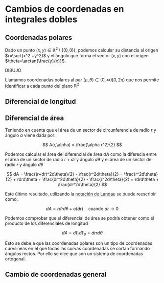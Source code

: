 # Cambios de coordenadas en integrales dobles


## Coordenadas polares

Dado un punto $(x,y)\in\mathbb{R}^2\setminus \{(0,0)\}$, podemos calcular su distancia al origen $r=\sqrt{x^2 +y^2}$ y el ángulo que forma el vector $(x,y)$ con el origen $\theta=\arctan{\frac{y}{x}}$.

DIBUJO

Llamamos coordenadas polares al par $(\rho,\theta)\in\left(0,\infty\right)\left[0,2\pi\right)$ que nos permite identificar a cada punto del plano $\mathbb{R}^2$


## Diferencial de longitud


## Diferencial de área

Teniendo en cuenta que el área de un sector de circunferencia de radio $r$ y ángulo $\alpha$ viene dada por:

$$
A(r,\alpha) = \frac{\alpha r^2}{2}
$$

Podemos calcular el área del diferencial de área $dA$ como la diferecia entre el área de un sector de radio $r+dr$ y ángulo $d\theta$ y el área de un sector de radio $r$ y ángulo $d\theta$

$$
dA = \frac{(r+dr)^2d\theta}{2} - \frac{r^2d\theta}{2} = \frac{r^2d\theta}{2} + rdrd\theta + \frac{dr^2d\theta}{2} - \frac{r^2d\theta}{2} = rdrd\theta + \frac{dr^2d\theta}{2}
$$

Este último resultado, utilizando la [notación de Landau](#landau) se puede reescribir como:

$$
dA = r dr d\theta + o(dr)\quad \text{cuando }dr\to 0
$$

Podemos comprobar que el diferencial de área se podría obtener como el producto de los diferenciales de longitud

$$
dA = d\ell_r d\ell_\theta = dr r d\theta 
$$

Esto se debe a que las coordenadas polares son un tipo de coordenadas curvilíneas en el que todas las curvas coordenadas se cortan formando ángulos rectos. Por ello se dice que son un sistema de coordenadas ortogonal.

## Cambio de coordenadas general
